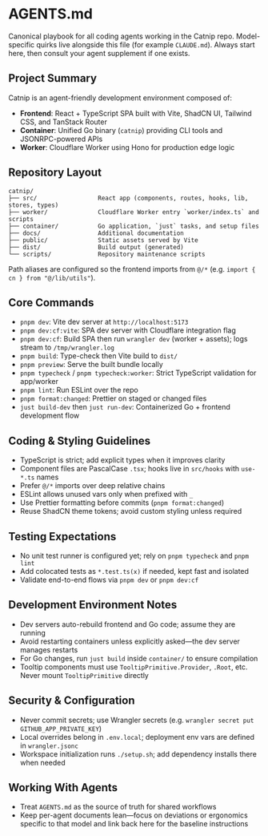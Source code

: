 # AGENTS.md

Canonical playbook for all coding agents working in the Catnip repo. Model-specific quirks live alongside this file (for example `CLAUDE.md`). Always start here, then consult your agent supplement if one exists.

## Project Summary

Catnip is an agent-friendly development environment composed of:

- **Frontend**: React + TypeScript SPA built with Vite, ShadCN UI, Tailwind CSS, and TanStack Router
- **Container**: Unified Go binary (`catnip`) providing CLI tools and JSONRPC-powered APIs
- **Worker**: Cloudflare Worker using Hono for production edge logic

## Repository Layout

```
catnip/
├── src/                 React app (components, routes, hooks, lib, stores, types)
├── worker/              Cloudflare Worker entry `worker/index.ts` and scripts
├── container/           Go application, `just` tasks, and setup files
├── docs/                Additional documentation
├── public/              Static assets served by Vite
├── dist/                Build output (generated)
└── scripts/             Repository maintenance scripts
```

Path aliases are configured so the frontend imports from `@/*` (e.g. `import { cn } from "@/lib/utils"`).

## Core Commands

- `pnpm dev`: Vite dev server at `http://localhost:5173`
- `pnpm dev:cf:vite`: SPA dev server with Cloudflare integration flag
- `pnpm dev:cf`: Build SPA then run `wrangler dev` (worker + assets); logs stream to `/tmp/wrangler.log`
- `pnpm build`: Type-check then Vite build to `dist/`
- `pnpm preview`: Serve the built bundle locally
- `pnpm typecheck` / `pnpm typecheck:worker`: Strict TypeScript validation for app/worker
- `pnpm lint`: Run ESLint over the repo
- `pnpm format:changed`: Prettier on staged or changed files
- `just build-dev` then `just run-dev`: Containerized Go + frontend development flow

## Coding & Styling Guidelines

- TypeScript is strict; add explicit types when it improves clarity
- Component files are PascalCase `.tsx`; hooks live in `src/hooks` with `use-*.ts` names
- Prefer `@/*` imports over deep relative chains
- ESLint allows unused vars only when prefixed with `_`
- Use Prettier formatting before commits (`pnpm format:changed`)
- Reuse ShadCN theme tokens; avoid custom styling unless required

## Testing Expectations

- No unit test runner is configured yet; rely on `pnpm typecheck` and `pnpm lint`
- Add colocated tests as `*.test.ts(x)` if needed, kept fast and isolated
- Validate end-to-end flows via `pnpm dev` or `pnpm dev:cf`

## Development Environment Notes

- Dev servers auto-rebuild frontend and Go code; assume they are running
- Avoid restarting containers unless explicitly asked—the dev server manages restarts
- For Go changes, run `just build` inside `container/` to ensure compilation
- Tooltip components must use `TooltipPrimitive.Provider`, `.Root`, etc. Never mount `TooltipPrimitive` directly

## Security & Configuration

- Never commit secrets; use Wrangler secrets (e.g. `wrangler secret put GITHUB_APP_PRIVATE_KEY`)
- Local overrides belong in `.env.local`; deployment env vars are defined in `wrangler.jsonc`
- Workspace initialization runs `./setup.sh`; add dependency installs there when needed

## Working With Agents

- Treat `AGENTS.md` as the source of truth for shared workflows
- Keep per-agent documents lean—focus on deviations or ergonomics specific to that model and link back here for the baseline instructions
